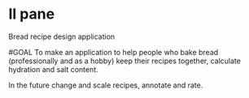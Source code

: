 # Il pane
Bread recipe design application

#GOAL
To make an application to help people who bake bread (professionally and as a hobby) keep their recipes together, calculate hydration and salt content.


In the future change and scale recipes, annotate and rate.

